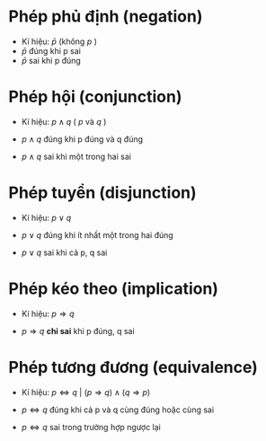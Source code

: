 # Phép phủ định (negation)

- Kí hiệu:  $\bar{p}$  (không  ${p}$ )
- $\bar{p}$  đúng khi p sai
- $\bar{p}$  sai khi p đúng

# Phép hội (conjunction)

- Kí hiệu:  ${p\wedge q}$  ( ${p}$ và ${q}$ ) 

-  ${p\wedge q}$  đúng khi p đúng và q đúng
-  ${p\wedge q}$  sai khi một trong hai sai

# Phép tuyển (disjunction)

- Kí hiệu:  ${p\vee q}$

- ${p\vee q}$  đúng khi ít nhất một trong hai đúng
- ${p\vee q}$  sai khi cả p, q sai

# Phép kéo theo (implication)

- Kí hiệu: $p  \Rightarrow  q$ 

- $p  \Rightarrow  q$  **chỉ sai** khi p đúng, q sai

# Phép tương đương (equivalence)

- Kí hiệu: ${p \Leftrightarrow q}$   | $(p  \Rightarrow  q )\land(q \Rightarrow  p )$ 

- ${p \Leftrightarrow q}$  đúng khi cả p và q cùng đúng hoặc cùng sai
-  ${p \Leftrightarrow q}$  sai trong trường hợp ngược lại


